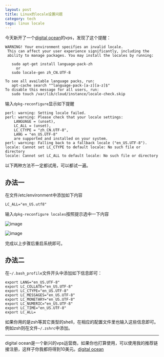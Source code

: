 ```yaml
---
layout: post
title: Linux的locale设置问题
category: tech 
tags: linux locale
---
```


今天新开了一个[digital ocean][ocean]的vps，发现了这个提醒：

	
	WARNING! Your environment specifies an invalid locale.
	 This can affect your user experience significantly, including the
	 ability to manage packages. You may install the locales by running:
	
	   sudo apt-get install language-pack-zh
	     or
	   sudo locale-gen zh_CN.UTF-8
	
	To see all available language packs, run:
	   apt-cache search "^language-pack-[a-z][a-z]$"
	To disable this message for all users, run:
	   sudo touch /var/lib/cloud/instance/locale-check.skip
	
输入`dpkg-reconfigure`显示如下提醒

	perl: warning: Setting locale failed.
	perl: warning: Please check that your locale settings:
		LANGUAGE = (unset),
		LC_ALL = (unset),
		LC_CTYPE = "zh_CN.UTF-8",
		LANG = "en_US.UTF-8"
	    are supported and installed on your system.
	perl: warning: Falling back to a fallback locale ("en_US.UTF-8").
	locale: Cannot set LC_CTYPE to default locale: No such file or directory
	locale: Cannot set LC_ALL to default locale: No such file or directory

以下两种方法不一定都试用，可以都试一遍。

## 办法一

在文件/etc/environment中添加如下内容

	LC_ALL="en_US.utf8"
	
输入`dpkg-reconfigure locales`按照提示选中一下内容

![image](https://cdn.kelu.org/blog/2015/09/blog_屏幕快照%202015-09-20%20下午5.29.45.png)

![image](https://cdn.kelu.org/blog/2015/09/blog_屏幕快照%202015-09-20%20下午5.30.05.png)

完成以上步骤后重启系统即可。

## 办法二

在`~/.bash_profile`文件开头中添加如下信息即可：

	export LANG="en_US.UTF-8"
	export LC_COLLATE="en_US.UTF-8"
	export LC_CTYPE="en_US.UTF-8"
	export LC_MESSAGES="en_US.UTF-8"
	export LC_MONETARY="en_US.UTF-8"
	export LC_NUMERIC="en_US.UTF-8"
	export LC_TIME="en_US.UTF-8"
	export LC_ALL=

如果你用的是zsh等其它类型的shell，在相应的配置文件里也输入这些信息即可。
例如zsh则在文件`~/.zshrc`中添加。

--------------
digital ocean是一个新兴的vps运营商，如果你也打算使用，可以使用我的推荐链接注册，这样子你我都将得到10美元。[digital ocean][ocean]


[ocean]:https://www.digitalocean.com/?refcode=f595b7f62cc7
